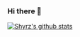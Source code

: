 ### Hi there 👋


[![Shyrz's github stats](https://github-readme-stats.vercel.app/api?username=shyrz&count_private=true&show_icons=true)](https://github.com/anuraghazra/github-readme-stats)

<!--
**shyrz/shyrz** is a ✨ _special_ ✨ repository because its `README.md` (this file) appears on your GitHub profile.

Here are some ideas to get you started:

- 🔭 I’m currently working on ...
- 🌱 I’m currently learning ...
- 👯 I’m looking to collaborate on ...
- 🤔 I’m looking for help with ...
- 💬 Ask me about ...
- 📫 How to reach me: ...
- 😄 Pronouns: ...
- ⚡ Fun fact: ...
-->
